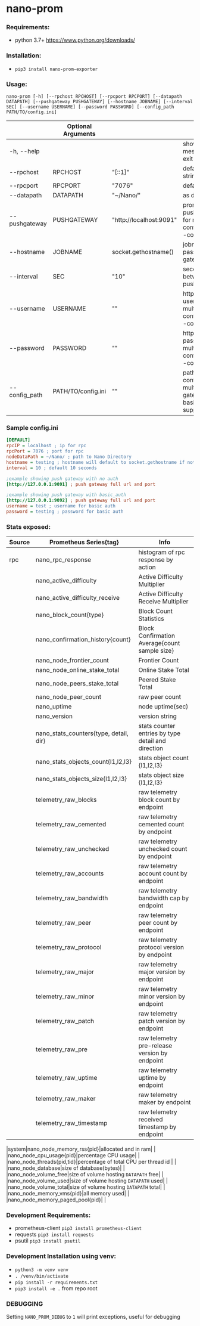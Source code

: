 # nano-prom

### Requirements:
* python 3.7+ https://www.python.org/downloads/

### Installation:
* `pip3 install nano-prom-exporter`  

### Usage: 
`nano-prom [-h] [--rpchost RPCHOST] [--rpcport RPCPORT] [--datapath DATAPATH] [--pushgateway PUSHGATEWAY] [--hostname JOBNAME] [--interval SEC] [--username USERNAME] [--password PASSWORD] [--config_path PATH/TO/config.ini]`

||Optional Arguments| | |
|---|---|---|---|
|-h, --help| | |show this help message and exit|
|--rpchost|RPCHOST|"[::1]"|default host string|
|--rpcport|RPCPORT|"7076"|default rpc port|
|--datapath|DATAPATH|"~/Nano/"|as default|
|--pushgateway|PUSHGATEWAY|"http://localhost:9091"| prometheus push gateway, for multiple use config.ini and --config_path|
|--hostname|JOBNAME|socket.gethostname()| jobname to pass to gateway
|--interval|SEC|"10"|seconds between pushing|
|--username|USERNAME|""|http_basic_auth username, for multiple use config.ini and --config_path|
|--password|PASSWORD|""|http_basic_auth password, for multiple use config.ini and --config_path|
|--config_path|PATH/TO/config.ini|""|path to config.ini for multiple push gateway and basic_auth support|

### Sample config.ini
```ini
[DEFAULT]
rpcIP = localhost ; ip for rpc
rpcPort = 7076 ; port for rpc
nodeDataPath = ~/Nano/ ; path to Nano Directory
hostname = testing ; hostname will default to socket.gethostname if not configured
interval = 10 ; default 10 seconds

;example showing push gateway with no auth
[http://127.0.0.1:9091] ; push gateway full url and port

;example showing push gateway with basic_auth
[http://127.0.0.1:9092] ; push gateway full url and port
username = test ; username for basic auth
password = testing ; password for basic auth 

```

### Stats exposed:

|Source|Prometheus Series{tag}|Info|
|---|---|---|
|rpc|nano_rpc_response|histogram of rpc response by action|
| |nano_active_difficulty|Active Difficulty Multiplier|
| |nano_active_difficulty_receive|Active Difficulty Receive Multiplier|
| |nano_block_count{type}|Block Count Statistics|
| |nano_confirmation_history{count}|Block Confirmation Average{count sample size}|
| |nano_node_frontier_count|Frontier Count|
| |nano_node_online_stake_total|Online Stake Total|
| |nano_node_peers_stake_total|Peered Stake Total|
| |nano_node_peer_count|raw peer count|
| |nano_uptime|node uptime(sec)|
| |nano_version|version string|
| |nano_stats_counters{type, detail, dir} |stats counter entries by type detail and direction |
| |nano_stats_objects_count{l1,l2,l3} |stats object count {l1,l2,l3}|
| |nano_stats_objects_size{l1,l2,l3} |stats object size {l1,l2,l3}|
| |telemetry_raw_blocks|raw telemetry block count by endpoint|
| |telemetry_raw_cemented|raw telemetry cemented count by endpoint|
| |telemetry_raw_unchecked|raw telemetry unchecked count by endpoint|
| |telemetry_raw_accounts|raw telemetry account count by endpoint|
| |telemetry_raw_bandwidth|raw telemetry bandwidth cap by endpoint|
| |telemetry_raw_peer|raw telemetry peer count by endpoint|
| |telemetry_raw_protocol|raw telemetry protocol version by endpoint|
| |telemetry_raw_major|raw telemetry major version by endpoint|
| |telemetry_raw_minor|raw telemetry minor version by endpoint|
| |telemetry_raw_patch|raw telemetry patch version by endpoint|
| |telemetry_raw_pre|raw telemetry pre-release version by endpoint|
| |telemetry_raw_uptime|raw telemetry uptime by endpoint|
| |telemetry_raw_maker|raw telemetry maker by endpoint|
| |telemetry_raw_timestamp|raw telemetry received timestamp by endpoint|

|system|nano_node_memory_rss{pid}|allocated and in ram|
| |nano_node_cpu_usage{pid}|percentage CPU usage|
| |nano_node_threads{pid,tid}|percentage of total CPU per thread id |
| |nano_node_database|size of database(bytes)|
| |nano_node_volume_free|size of volume hosting `DATAPATH` free|
| |nano_node_volume_used|size of volume hosting `DATAPATH` used|
| |nano_node_volume_total|size of volume hosting `DATAPATH` total|
| |nano_node_memory_vms{pid}|all memory used|
| |nano_node_memory_paged_pool{pid}| |

### Development Requirements:
* prometheus-client `pip3 install prometheus-client`
* requests `pip3 install requests`
* psutil `pip3 install psutil`

### Development Installation using venv:
* `python3 -m venv venv`
* `. /venv/bin/activate`
* `pip install -r requirements.txt`
* `pip3 install -e .` from repo root

### DEBUGGING

Setting `NANO_PROM_DEBUG` to `1` will print exceptions, useful for debugging